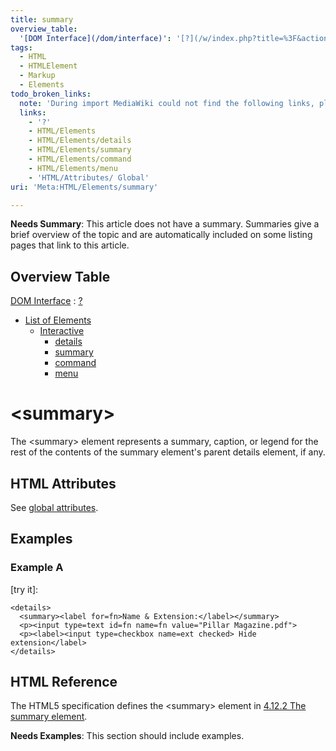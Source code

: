 ```yaml
---
title: summary
overview_table:
  '[DOM Interface](/dom/interface)': '[?](/w/index.php?title=%3F&action=edit&redlink=1)'
tags:
  - HTML
  - HTMLElement
  - Markup
  - Elements
todo_broken_links:
  note: 'During import MediaWiki could not find the following links, please fix and adjust this list.'
  links:
    - '?'
    - HTML/Elements
    - HTML/Elements/details
    - HTML/Elements/summary
    - HTML/Elements/command
    - HTML/Elements/menu
    - 'HTML/Attributes/ Global'
uri: 'Meta:HTML/Elements/summary'

---
```

**Needs Summary**: This article does not have a summary. Summaries give a brief overview of the topic and are automatically included on some listing pages that link to this article.

## <span>Overview Table</span>

[DOM Interface](/dom/interface)
:   [?](/w/index.php?title=%3F&action=edit&redlink=1)

-   [List of Elements](/w/index.php?title=HTML/Elements&action=edit&redlink=1)
    -   [Interactive](/w/index.php?title=HTML/Elements&action=edit&redlink=1)
        -   [details](/w/index.php?title=HTML/Elements/details&action=edit&redlink=1)
        -   [summary](/w/index.php?title=HTML/Elements/summary&action=edit&redlink=1)
        -   [command](/w/index.php?title=HTML/Elements/command&action=edit&redlink=1)
        -   [menu](/w/index.php?title=HTML/Elements/menu&action=edit&redlink=1)

# <span>\<summary\></span>

The \<summary\> element represents a summary, caption, or legend for the rest of the contents of the summary element's parent details element, if any.

## <span>HTML Attributes</span>

See [global attributes](/w/index.php?title=HTML/Attributes/_Global&action=edit&redlink=1).

## <span>Examples</span>

### <span>Example A</span>

[try it]:

    <details>
      <summary><label for=fn>Name & Extension:</label></summary>
      <p><input type=text id=fn name=fn value="Pillar Magazine.pdf">
      <p><label><input type=checkbox name=ext checked> Hide extension</label>
    </details>

## <span>HTML Reference</span>

The HTML5 specification defines the \<summary\> element in [4.12.2 The summary element](http://www.w3.org/TR/html5/interactive-elements.html#the-summary-element).

**Needs Examples**: This section should include examples.

